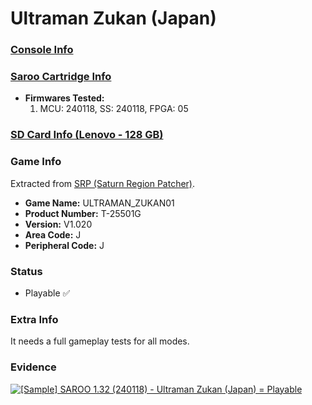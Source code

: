 # Ultraman Zukan (Japan)

### [Console Info](../../../../Info/Consoles/VA13/README.md)

### [Saroo Cartridge Info](../../../../Info/Cartridges/RetroGameParadiseStore/1.32F/README.md)

- <b>Firmwares Tested:</b>
  1. MCU: 240118, SS: 240118, FPGA: 05

### [SD Card Info (Lenovo - 128 GB)](../../../../Info/SdCards/Lenovo/128GB/fat32/README.md)

### Game Info

Extracted from [SRP (Saturn Region Patcher)](https://segaxtreme.net/resources/saturn-region-patcher.81/download).

- <b>Game Name:</b> ULTRAMAN_ZUKAN01
- <b>Product Number:</b> T-25501G
- <b>Version:</b> V1.020
- <b>Area Code:</b> J
- <b>Peripheral Code:</b> J

### Status

- Playable :white_check_mark:

### Extra Info

It needs a full gameplay tests for all modes.

### Evidence

[![[Sample] SAROO 1.32 (240118) - Ultraman Zukan (Japan) = Playable](https://img.youtube.com/vi/mZtHNL4VArA/0.jpg)](https://www.youtube.com/watch?v=mZtHNL4VArA)
